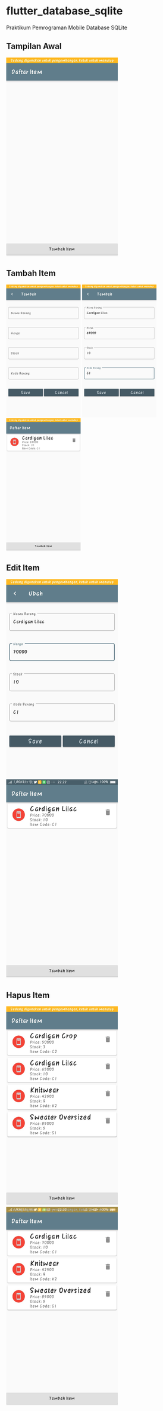 # flutter_database_sqlite

Praktikum Pemrograman Mobile Database SQLite

## Tampilan Awal 

<img src="images/tampilan_awal.jpeg" width="300" />

## Tambah Item
<p float="left">
  <img src="/images/tambah_item.jpeg" width="200" />
  <img src="/images/tambah_item_isi_kolom.jpeg" width="200" /> 
  <img src="/images/tambah_item_tampil.jpeg" width="200" />
</p>

## Edit Item
<p float="left">
  <img src="/images/ubah_item.jpeg" width="300" />
  <img src="/images/ubah_item_tampil.jpeg" width="300" /> 
</p>

## Hapus Item
<p float="left">
  <img src="/images/hapus_item_lengkap.jpeg" width="300" />
  <img src="/images/hapus_item_terhapus.jpeg" width="300" /> 
</p>

